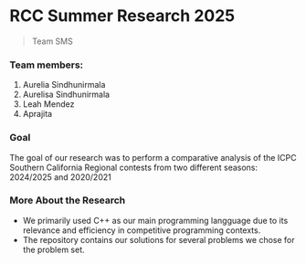 # RCC Summer Research 2025
> Team SMS

### Team members:
1. Aurelia Sindhunirmala
2. Aurelisa Sindhunirmala 
3. Leah Mendez
4. Aprajita

### Goal
The goal of our research was to perform a comparative analysis of the ICPC Southern California Regional contests from two different seasons: 2024/2025 and 2020/2021

### More About the Research
- We primarily used C++ as our main programming langguage due to its relevance and efficiency in competitive programming contexts.
- The repository contains our solutions for several problems we chose for the problem set.